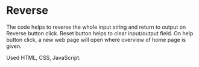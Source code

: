 # Reverse

The code helps to reverse the whole input string and return to output on Reverse button click.
Reset button helps to clear input/output field.
On help button click, a new web page will open where overview of home page is given.

Used HTML, CSS, JavaScript.
